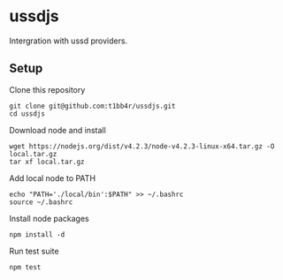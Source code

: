 # ussdjs
Intergration with ussd providers.

## Setup
Clone this repository
```
git clone git@github.com:t1bb4r/ussdjs.git
cd ussdjs
```
Download node and install
```
wget https://nodejs.org/dist/v4.2.3/node-v4.2.3-linux-x64.tar.gz -O local.tar.gz
tar xf local.tar.gz
```

Add local node to PATH
```
echo "PATH='./local/bin':$PATH" >> ~/.bashrc
source ~/.bashrc
```

Install node packages
```
npm install -d
```

Run test suite
```
npm test
```
